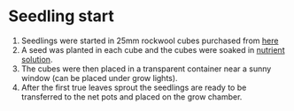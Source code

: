 # Seedling start

1. Seedlings were started in 25mm rockwool cubes purchased from [here](https://www.ebay.co.uk/itm/233722426889)
2. A seed was planted in each cube and the cubes were soaked in [nutrient solution](nutrient_solution.md).
3. The cubes were then placed in a transparent container near a sunny window (can be placed under grow lights).
4. After the first true leaves sprout the seedlings are ready to be transferred to the net pots and placed on the grow chamber.
